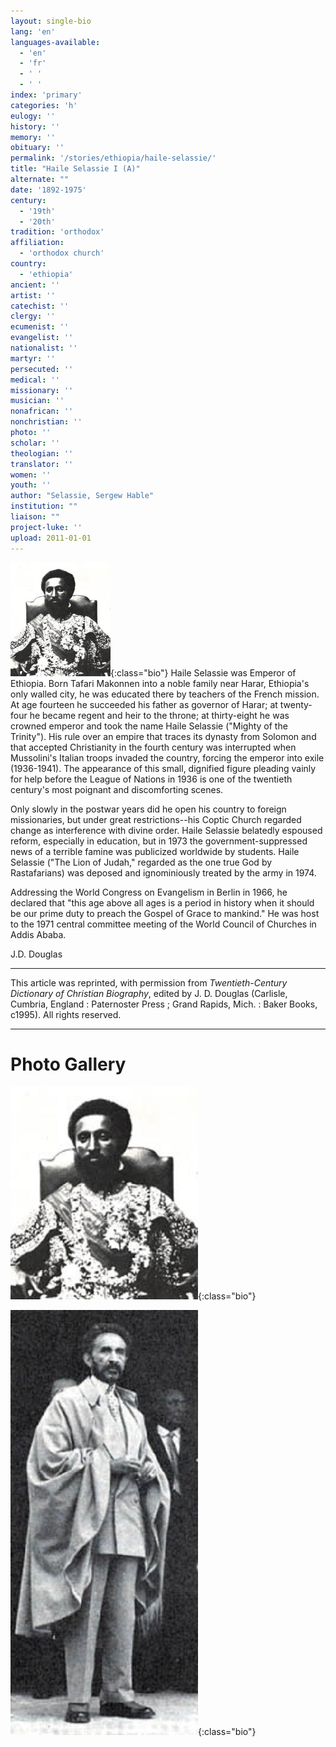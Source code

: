 ```yaml
---
layout: single-bio
lang: 'en'
languages-available:
  - 'en'
  - 'fr'
  - ' '
  - ' '
index: 'primary'
categories: 'h'
eulogy: ''
history: ''
memory: ''
obituary: ''
permalink: '/stories/ethiopia/haile-selassie/'
title: "Haile Selassie I (A)"
alternate: ""
date: '1892-1975'
century:
  - '19th'
  - '20th'
tradition: 'orthodox'
affiliation:
  - 'orthodox church'
country:
  - 'ethiopia'
ancient: ''
artist: ''
catechist: ''
clergy: ''
ecumenist: ''
evangelist: ''
nationalist: ''
martyr: ''
persecuted: ''
medical: ''
missionary: ''
musician: ''
nonafrican: ''
nonchristian: ''
photo: ''
scholar: ''
theologian: ''
translator: ''
women: ''
youth: ''
author: "Selassie, Sergew Hable"
institution: ""
liaison: ""
project-luke: ''
upload: 2011-01-01
---
```


![Haile Selassie](/images/bio-pics/ethiopia/haile-selassie/haile_selassie.jpg){:class="bio"} Haile Selassie was Emperor of Ethiopia. Born Tafari Makonnen into a noble family near Harar, Ethiopia's only walled city, he was educated there by teachers of the French mission. At age fourteen he succeeded his father as governor of Harar; at twenty-four he became regent and heir to the throne; at thirty-eight he was crowned emperor and took the name Haile Selassie ("Mighty of the Trinity"). His rule over an empire that traces its dynasty from Solomon and that accepted Christianity in the fourth century was interrupted when Mussolini's Italian troops invaded the country, forcing the emperor into exile (1936-1941). The appearance of this small, dignified figure pleading vainly for help before the League of Nations in 1936 is one of the twentieth century's most poignant and discomforting scenes.

Only slowly in the postwar years did he open his country to foreign missionaries, but under great restrictions--his Coptic Church regarded change as interference with divine order. Haile Selassie belatedly espoused reform, especially in education, but in 1973 the government-suppressed news of a terrible famine was publicized worldwide by students. Haile Selassie ("The Lion of Judah," regarded as the one true God by Rastafarians) was deposed and ignominiously treated by the army in 1974.

Addressing the World Congress on Evangelism in Berlin in 1966, he declared that "this age above all ages is a period in history when it should be our prime duty to preach the Gospel of Grace to mankind." He was host to the 1971 central committee meeting of the World Council of Churches in Addis Ababa.

J.D. Douglas

---

This article was reprinted, with permission from *Twentieth-Century Dictionary of Christian Biography*, edited by J. D. Douglas (Carlisle, Cumbria, England : Paternoster Press ; Grand Rapids, Mich. : Baker Books, c1995). All rights reserved.

---

# Photo Gallery

![Haile Selassie](/images/bio-pics/ethiopia/haile-selassie/haile_selassie-big.jpg){:class="bio"}

![Haile Selassie](/images/bio-pics/ethiopia/haile-selassie/haile_selassie2.jpg){:class="bio"}
